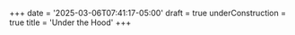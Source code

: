 +++
date = '2025-03-06T07:41:17-05:00'
draft = true
underConstruction = true
title = 'Under the Hood'
+++
